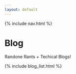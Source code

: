 ```yaml
---
layout: default
---
```


{% include nav.html %}

# Blog
Randone Rants + Techical Blogs!

{% include blog_list.html %}
